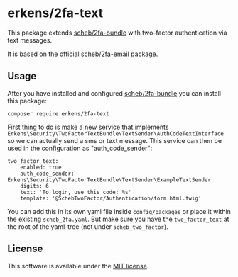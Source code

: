 erkens/2fa-text
===============

This package extends [scheb/2fa-bundle](https://github.com/scheb/2fa-bundle) with two-factor authentication via text messages.

It is based on the official [scheb/2fa-email](https://github.com/scheb/2fa-email) package.

Usage
-----
After you have installed and configured [scheb/2fa-bundle](https://github.com/scheb/2fa-bundle) you can install this package:

```
composer require erkens/2fa-text
```

First thing to do is make a new service that implements `Erkens\Security\TwoFactorTextBundle\TextSender\AuthCodeTextInterface`
so we can actually send a sms or text message. This service can then be used in the configuration as "auth_code_sender":

```
two_factor_text:
    enabled: true
    auth_code_sender: Erkens\Security\TwoFactorTextBundle\TextSender\ExampleTextSender
    digits: 6
    text: 'To login, use this code: %s'
    template: '@SchebTwoFactor/Authentication/form.html.twig'
```
You can add this in its own yaml file inside `config/packages` or place it within the existing `scheb_2fa.yaml`. But
make sure you have the `two_factor_text` at the root of the yaml-tree (not under `scheb_two_factor`). 


License
-------
This software is available under the [MIT license](LICENSE).
